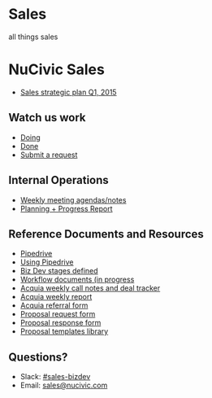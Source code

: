 # Sales
all things sales
# NuCivic Sales


* [Sales strategic plan Q1, 2015](https://)

## Watch us work
* [Doing](https://github.com/NuCivic/sales/issues) 
* [Done](https://github.com/NuCivic/sales/issues?q=is%3Aissue+is%3Aclosed)
* [Submit a request](https://github.com/NuCivic/sales/issues/new)

## Internal Operations
* [Weekly meeting agendas/notes](https://docs.google.com/a/nuams.co/document/d/1Q0uWVLBaLJWCI05_vF0kKyM0YMQJuySjo82f0zecobI/edit)
* [Planning + Progress Report](https://docs.google.com/a/nuams.co/spreadsheet/ccc?key=0AsjxWWxaUy2BdFE2QzBoLUplZnN1NmxHSURRMlVaNnc#gid=5)

## Reference Documents and Resources
* [Pipedrive](https://app.pipedrive.com/pipeline/4/user/263657)
* [Using Pipedrive](https://drive.google.com/drive/u/2/#folders/0B1Z4HMI7C1J9alI1OHEzcS1LOVE/0B-nu2kYrx79_eDRGR2UxOTlSUmM/0B-nu2kYrx79_MENjN3BQdzdQdDg/0B-nu2kYrx79_UXd3ZDV5MEo1M1U/0B8jxWWxaUy2BUmpfUlBsWVJwN0U/0B8jxWWxaUy2BYWtxWTNCaktMWjQ)
* [Biz Dev stages defined](https://docs.google.com/a/nuams.co/spreadsheets/d/1ZNhy_Q7jhNB3NTQJJYgYb5JwL8PW6H2O-wgn_AL9OYo/edit#gid=0)
* [Workflow documents (in progress](https://docs.google.com/a/nuams.co/spreadsheets/d/1lnLxxEb7oAxq24fcsCBR94xt5vZNpyd72gqkXJ0s6OI/edit#gid=1875393439)
* [Acquia weekly call notes and deal tracker](https://docs.google.com/a/nuams.co/document/d/19yZ1kSUFjyjMbZNWNzeuCgcmzClVxxejqQZJVe2uIKg/edit)
* [Acquia weekly report](https://docs.google.com/a/nuams.co/document/d/1oYPugvVsDH5UikNzUQvMCdmmJtjmeJFjjlFWfOv7nTU/edit)
* [Acquia referral form](http://go.acquia.com/deal-reg.html)
* [Proposal request form](https://docs.google.com/a/nuams.co/forms/d/1_ZcocREM1mLSE1gQ1n3FxoPW-GP6UYLzyVHXUoWiew0/edit)
* [Proposal response form](https://docs.google.com/a/nuams.co/spreadsheet/ccc?key=0AsjxWWxaUy2BdHBWX2l1Wms5SWE2M05WSzIzWHVCSnc#gid=0)
* [Proposal templates library](  )

## Questions?
* Slack: [#sales-bizdev](https://nucivic.slack.com/messages/sales-bizdev/)
* Email: [sales@nucivic.com](mailto:sales@nucivic.com)


